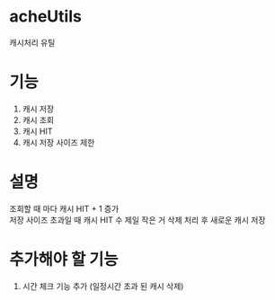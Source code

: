 # acheUtils
캐시처리 유틸

# 기능
1. 캐시 저장
2. 캐시 조회
3. 캐시 HIT
4. 캐시 저장 사이즈 제한

# 설명
조회할 때 마다 캐시 HIT + 1 증가  
저장 사이즈 초과일 때 캐시 HIT 수 제일 작은 거 삭제 처리 후 새로운 캐시 저장

# 추가해야 할 기능
1. 시간 체크 기능 추가 (일정시간 초과 된 캐시 삭제)

